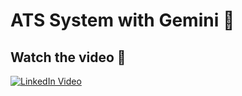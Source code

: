 # ATS System with Gemini 🚀

## Watch the video 🎥
[![LinkedIn Video](https://img.shields.io/badge/Watch%20on%20LinkedIn-Click%20Here-blue)](https://www.linkedin.com/posts/abdullah-khaled-0608a9236_%D8%A7%D9%84%D8%B3%D9%84%D8%A7%D9%85-%D8%B9%D9%84%D9%8A%D9%83%D9%85-video-no-3-ats-system-with-activity-7155658583467057152-yWYq)
